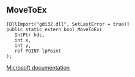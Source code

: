 ## MoveToEx

```
[DllImport("gdi32.dll", SetLastError = true)]
public static extern bool MoveToEx(
   IntPtr hdc,
   int x,
   int y,
   ref POINT lpPoint
);
```

[Microsoft documentation](https://docs.microsoft.com/en-us/windows/win32/api/wingdi/nf-wingdi-movetoex)
